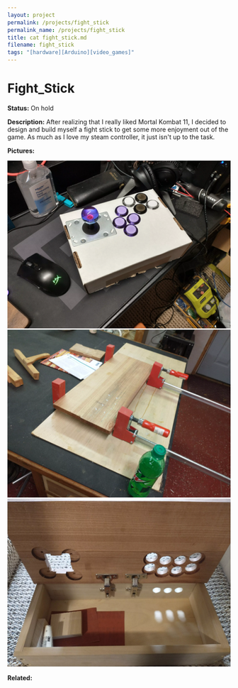 ```yaml
---
layout: project
permalink: /projects/fight_stick
permalink_name: /projects/fight_stick
title: cat fight_stick.md
filename: fight_stick
tags: "[hardware][Arduino][video_games]"
---
```

# Fight_Stick

**Status:** On hold

**Description:** After realizing that I really liked Mortal Kombat 11, I decided to design and build myself a fight stick to get some more enjoyment out of the game. As much as I love my steam controller, it just isn't up to the task.

**Pictures:**

![prototype](/assets/images/prototype_stick.webp)
![biscuits](/assets/images/biscuit_setting.webp)
![final_cut](/assets/images/finished_int.webp)

**Related:**